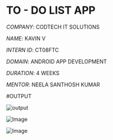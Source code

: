 # TO - DO LIST APP

*COMPANY*: CODTECH IT SOLUTIONS

*NAME*: KAVIN V

*INTERN ID*: CT08FTC

*DOMAIN*:  ANDROID APP DEVELOPMENT

*DURATION*: 4 WEEKS

*MENTOR*: NEELA SANTHOSH KUMAR

#OUTPUT

![output](https://github.com/user-attachments/assets/f652df1c-537a-418d-820f-5811391b9866)

![Image](https://github.com/user-attachments/assets/ca3bbfcc-d861-46ff-81f2-2306cfd3e3c8)

![Image](https://github.com/user-attachments/assets/bbefc98b-d9ca-45be-bfce-ff31f68260ad)


